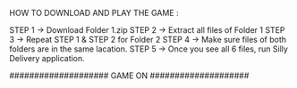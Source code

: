 HOW TO DOWNLOAD AND PLAY THE GAME :

STEP 1 -> Download Folder 1.zip
STEP 2 -> Extract all files of Folder 1
STEP 3 -> Repeat STEP 1 & STEP 2 for Folder 2
STEP 4 -> Make sure files of both folders are in the same lacation.
STEP 5 -> Once you see all 6 files, run Silly Delivery application.

#################### GAME ON ####################

